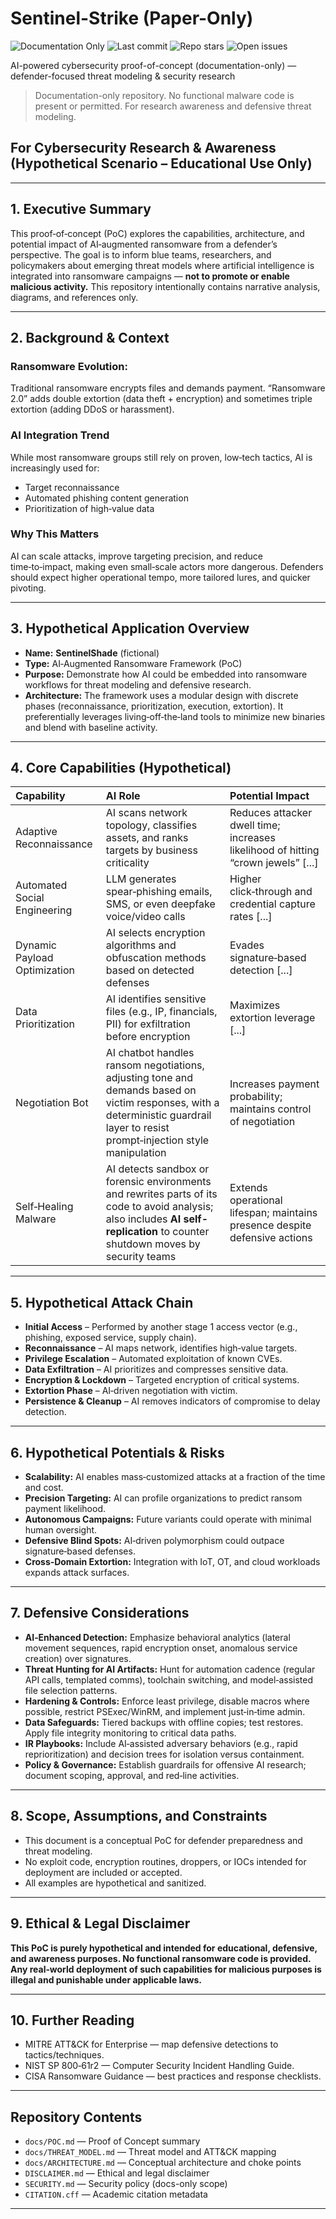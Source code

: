 # Sentinel-Strike (Paper-Only)

![Documentation Only](https://img.shields.io/badge/repo-documentation--only-blueviolet)
![Last commit](https://img.shields.io/github/last-commit/Insider77Circle/Sentinel-Strike)
![Repo stars](https://img.shields.io/github/stars/Insider77Circle/Sentinel-Strike?style=social)
![Open issues](https://img.shields.io/github/issues/Insider77Circle/Sentinel-Strike)

AI-powered cybersecurity proof-of-concept (documentation-only) — defender-focused threat modeling & security research

> Documentation-only repository. No functional malware code is present or permitted. For research awareness and defensive threat modeling.

## For Cybersecurity Research & Awareness (Hypothetical Scenario – Educational Use Only)

---

## 1. Executive Summary
This proof‑of‑concept (PoC) explores the capabilities, architecture, and potential impact of AI‑augmented ransomware from a defender’s perspective. The goal is to inform blue teams, researchers, and policymakers about emerging threat models where artificial intelligence is integrated into ransomware campaigns — **not to promote or enable malicious activity.** This repository intentionally contains narrative analysis, diagrams, and references only.

---

## 2. Background & Context

### Ransomware Evolution:
Traditional ransomware encrypts files and demands payment. “Ransomware 2.0” adds double extortion (data theft + encryption) and sometimes triple extortion (adding DDoS or harassment).

### AI Integration Trend
While most ransomware groups still rely on proven, low‑tech tactics, AI is increasingly used for:
- Target reconnaissance
- Automated phishing content generation
- Prioritization of high‑value data

### Why This Matters
AI can scale attacks, improve targeting precision, and reduce time‑to‑impact, making even small‑scale actors more dangerous. Defenders should expect higher operational tempo, more tailored lures, and quicker pivoting.

---

## 3. Hypothetical Application Overview

-   **Name:** **SentinelShade** (fictional)
-   **Type:** AI‑Augmented Ransomware Framework (PoC)
-   **Purpose:** Demonstrate how AI could be embedded into ransomware workflows for threat modeling and defensive research.
-   **Architecture:** The framework uses a modular design with discrete phases (reconnaissance, prioritization, execution, extortion). It preferentially leverages living‑off‑the‑land tools to minimize new binaries and blend with baseline activity.

---

## 4. Core Capabilities (Hypothetical)

| Capability                   | AI Role                                                                    | Potential Impact                                                                     |
| :--------------------------- | :------------------------------------------------------------------------- | :----------------------------------------------------------------------------------- |
| Adaptive Reconnaissance      | AI scans network topology, classifies assets, and ranks targets by business criticality | Reduces attacker dwell time; increases likelihood of hitting “crown jewels” [...] |
| Automated Social Engineering | LLM generates spear‑phishing emails, SMS, or even deepfake voice/video calls | Higher click‑through and credential capture rates                               [...] |
| Dynamic Payload Optimization | AI selects encryption algorithms and obfuscation methods based on detected defenses | Evades signature‑based detection                                           [...] |
| Data Prioritization          | AI identifies sensitive files (e.g., IP, financials, PII) for exfiltration before encryption | Maximizes extortion leverage                                        [...] |
| Negotiation Bot              | AI chatbot handles ransom negotiations, adjusting tone and demands based on victim responses, with a deterministic guardrail layer to resist prompt‑injection style manipulation | Increases payment probability; maintains control of negotiation |
| Self‑Healing Malware         | AI detects sandbox or forensic environments and rewrites parts of its code to avoid analysis; also includes **AI self-replication** to counter shutdown moves by security teams | Extends operational lifespan; maintains presence despite defensive actions |

---

## 5. Hypothetical Attack Chain

-   **Initial Access** – Performed by another stage 1 access vector (e.g., phishing, exposed service, supply chain).
-   **Reconnaissance** – AI maps network, identifies high‑value targets.
-   **Privilege Escalation** – Automated exploitation of known CVEs.
-   **Data Exfiltration** – AI prioritizes and compresses sensitive data.
-   **Encryption & Lockdown** – Targeted encryption of critical systems.
-   **Extortion Phase** – AI‑driven negotiation with victim.
-   **Persistence & Cleanup** – AI removes indicators of compromise to delay detection.

---

## 6. Hypothetical Potentials & Risks

-   **Scalability:** AI enables mass‑customized attacks at a fraction of the time and cost.
-   **Precision Targeting:** AI can profile organizations to predict ransom payment likelihood.
-   **Autonomous Campaigns:** Future variants could operate with minimal human oversight.
-   **Defensive Blind Spots:** AI‑driven polymorphism could outpace signature‑based defenses.
-   **Cross‑Domain Extortion:** Integration with IoT, OT, and cloud workloads expands attack surfaces.

---

## 7. Defensive Considerations

-   **AI‑Enhanced Detection:** Emphasize behavioral analytics (lateral movement sequences, rapid encryption onset, anomalous service creation) over signatures.
-   **Threat Hunting for AI Artifacts:** Hunt for automation cadence (regular API calls, templated comms), toolchain switching, and model‑assisted file selection patterns.
-   **Hardening & Controls:** Enforce least privilege, disable macros where possible, restrict PSExec/WinRM, and implement just‑in‑time admin.
-   **Data Safeguards:** Tiered backups with offline copies; test restores. Apply file integrity monitoring to critical data paths.
-   **IR Playbooks:** Include AI‑assisted adversary behaviors (e.g., rapid reprioritization) and decision trees for isolation versus containment.
-   **Policy & Governance:** Establish guardrails for offensive AI research; document scoping, approval, and red‑line activities.

---

## 8. Scope, Assumptions, and Constraints
-   This document is a conceptual PoC for defender preparedness and threat modeling.
-   No exploit code, encryption routines, droppers, or IOCs intended for deployment are included or accepted.
-   All examples are hypothetical and sanitized.

---

## 9. Ethical & Legal Disclaimer
**This PoC is purely hypothetical and intended for educational, defensive, and awareness purposes. No functional ransomware code is provided. Any real‑world deployment of such capabilities for malicious purposes is illegal and punishable under applicable laws.**

---

## 10. Further Reading
-   MITRE ATT&CK for Enterprise — map defensive detections to tactics/techniques.
-   NIST SP 800‑61r2 — Computer Security Incident Handling Guide.
-   CISA Ransomware Guidance — best practices and response checklists.

---

## Repository Contents
-   `docs/POC.md` — Proof of Concept summary
-   `docs/THREAT_MODEL.md` — Threat model and ATT&CK mapping
-   `docs/ARCHITECTURE.md` — Conceptual architecture and choke points
-   `DISCLAIMER.md` — Ethical and legal disclaimer
-   `SECURITY.md` — Security policy (docs-only scope)
-   `CITATION.cff` — Academic citation metadata

---



